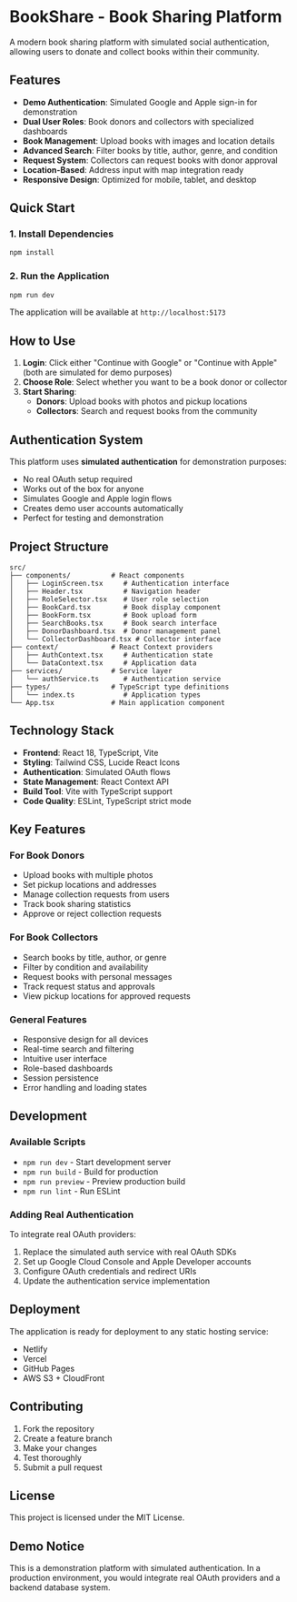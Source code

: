 # BookShare - Book Sharing Platform

A modern book sharing platform with simulated social authentication, allowing users to donate and collect books within their community.

## Features

- **Demo Authentication**: Simulated Google and Apple sign-in for demonstration
- **Dual User Roles**: Book donors and collectors with specialized dashboards
- **Book Management**: Upload books with images and location details
- **Advanced Search**: Filter books by title, author, genre, and condition
- **Request System**: Collectors can request books with donor approval
- **Location-Based**: Address input with map integration ready
- **Responsive Design**: Optimized for mobile, tablet, and desktop

## Quick Start

### 1. Install Dependencies

```bash
npm install
```

### 2. Run the Application

```bash
npm run dev
```

The application will be available at `http://localhost:5173`

## How to Use

1. **Login**: Click either "Continue with Google" or "Continue with Apple" (both are simulated for demo purposes)
2. **Choose Role**: Select whether you want to be a book donor or collector
3. **Start Sharing**: 
   - **Donors**: Upload books with photos and pickup locations
   - **Collectors**: Search and request books from the community

## Authentication System

This platform uses **simulated authentication** for demonstration purposes:

- No real OAuth setup required
- Works out of the box for anyone
- Simulates Google and Apple login flows
- Creates demo user accounts automatically
- Perfect for testing and demonstration

## Project Structure

```
src/
├── components/          # React components
│   ├── LoginScreen.tsx     # Authentication interface
│   ├── Header.tsx          # Navigation header
│   ├── RoleSelector.tsx    # User role selection
│   ├── BookCard.tsx        # Book display component
│   ├── BookForm.tsx        # Book upload form
│   ├── SearchBooks.tsx     # Book search interface
│   ├── DonorDashboard.tsx  # Donor management panel
│   └── CollectorDashboard.tsx # Collector interface
├── context/             # React Context providers
│   ├── AuthContext.tsx     # Authentication state
│   └── DataContext.tsx     # Application data
├── services/            # Service layer
│   └── authService.ts      # Authentication service
├── types/               # TypeScript type definitions
│   └── index.ts            # Application types
└── App.tsx              # Main application component
```

## Technology Stack

- **Frontend**: React 18, TypeScript, Vite
- **Styling**: Tailwind CSS, Lucide React Icons
- **Authentication**: Simulated OAuth flows
- **State Management**: React Context API
- **Build Tool**: Vite with TypeScript support
- **Code Quality**: ESLint, TypeScript strict mode

## Key Features

### For Book Donors
- Upload books with multiple photos
- Set pickup locations and addresses
- Manage collection requests from users
- Track book sharing statistics
- Approve or reject collection requests

### For Book Collectors
- Search books by title, author, or genre
- Filter by condition and availability
- Request books with personal messages
- Track request status and approvals
- View pickup locations for approved requests

### General Features
- Responsive design for all devices
- Real-time search and filtering
- Intuitive user interface
- Role-based dashboards
- Session persistence
- Error handling and loading states

## Development

### Available Scripts

- `npm run dev` - Start development server
- `npm run build` - Build for production
- `npm run preview` - Preview production build
- `npm run lint` - Run ESLint

### Adding Real Authentication

To integrate real OAuth providers:

1. Replace the simulated auth service with real OAuth SDKs
2. Set up Google Cloud Console and Apple Developer accounts
3. Configure OAuth credentials and redirect URIs
4. Update the authentication service implementation

## Deployment

The application is ready for deployment to any static hosting service:

- Netlify
- Vercel
- GitHub Pages
- AWS S3 + CloudFront

## Contributing

1. Fork the repository
2. Create a feature branch
3. Make your changes
4. Test thoroughly
5. Submit a pull request

## License

This project is licensed under the MIT License.

## Demo Notice

This is a demonstration platform with simulated authentication. In a production environment, you would integrate real OAuth providers and a backend database system.